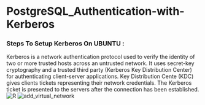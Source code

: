 # PostgreSQL_Authentication-with-Kerberos
### Steps To Setup Kerberos On UBUNTU :
Kerberos is a network authentication protocol used to verify the identity of two or more trusted hosts across an untrusted network. It uses secret-key cryptography and a trusted third party (Kerberos Key Distribution Center) for authenticating client-server applications. Key Distribution Cente (KDC) gives clients tickets representing their network credentials. The Kerberos ticket is presented to the servers after the connection has been established.
![R](https://user-images.githubusercontent.com/116025610/235526423-ec1f9157-03c9-4c83-8c62-fabbc5db5e7c.jpeg)
![add_virtual_network](https://user-images.githubusercontent.com/116025610/235707546-4081e5da-2845-457e-aeac-cf904ba6d7b0.png)
